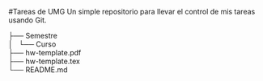 #Tareas de UMG
Un simple repositorio para llevar el control de mis tareas usando Git.

├── Semestre  
│   └── Curso  
├── hw-template.pdf  
├── hw-template.tex  
└── README.md  
